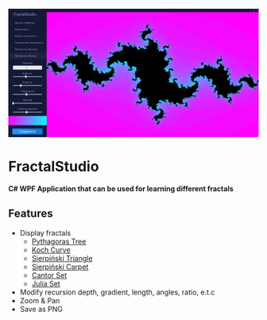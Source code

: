 ![Скриншот программы](preview.png)

# FractalStudio

**C# WPF Application that can be used for learning different fractals**

## Features

- Display fractals
  - [Pythagoras Tree](https://en.wikipedia.org/wiki/Pythagoras_tree_(fractal))
  - [Koch Curve](https://en.wikipedia.org/wiki/Koch_snowflake)
  - [Sierpiński Triangle](https://en.wikipedia.org/wiki/Pythagoras_tree_(fractal))
  - [Sierpiński Carpet](https://en.wikipedia.org/wiki/Sierpiński_triangle)
  - [Cantor Set](https://en.wikipedia.org/wiki/Cantor_set)
  - [Julia Set](https://en.wikipedia.org/wiki/Julia_set)
- Modify recursion depth, gradient, length, angles, ratio, e.t.c
- Zoom & Pan
- Save as PNG
